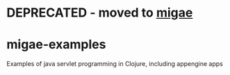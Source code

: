 #  DEPRECATED - moved to [migae](https://github.com/migae)

# migae-examples
Examples of java servlet programming in Clojure, including appengine apps
